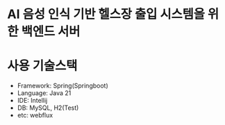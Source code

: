 # AI 음성 인식 기반 헬스장 출입 시스템을 위한 백엔드 서버

# 사용 기술스택
- Framework: Spring(Springboot)
- Language: Java 21
- IDE: Intellij
- DB: MySQL, H2(Test)
- etc: webflux
